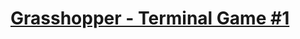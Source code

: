 # [Grasshopper - Terminal Game #1](https://www.codewars.com/kata/grasshopper-terminal-game-number-1/)
